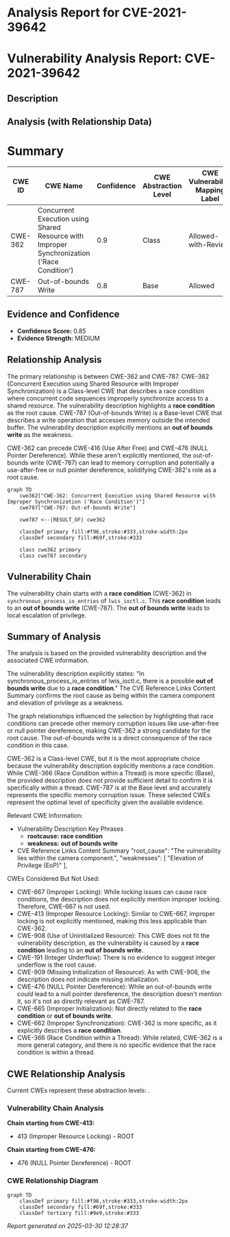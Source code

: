 # Analysis Report for CVE-2021-39642

# Vulnerability Analysis Report: CVE-2021-39642

## Description



## Analysis (with Relationship Data)

# Summary
| CWE ID | CWE Name | Confidence | CWE Abstraction Level | CWE Vulnerability Mapping Label | CWE-Vulnerability Mapping Notes |
|---|---|---|---|---|---|
| CWE-362 | Concurrent Execution using Shared Resource with Improper Synchronization ('Race Condition') | 0.9 | Class | Allowed-with-Review | Primary CWE |
| CWE-787 | Out-of-bounds Write | 0.8 | Base | Allowed | Secondary CWE |

## Evidence and Confidence

*   **Confidence Score:** 0.85
*   **Evidence Strength:** MEDIUM

## Relationship Analysis
The primary relationship is between CWE-362 and CWE-787. CWE-362 (Concurrent Execution using Shared Resource with Improper Synchronization) is a Class-level CWE that describes a race condition where concurrent code sequences improperly synchronize access to a shared resource. The vulnerability description highlights a **race condition** as the root cause. CWE-787 (Out-of-bounds Write) is a Base-level CWE that describes a write operation that accesses memory outside the intended buffer. The vulnerability description explicitly mentions an **out of bounds write** as the weakness.

CWE-362 can precede CWE-416 (Use After Free) and CWE-476 (NULL Pointer Dereference). While these aren't explicitly mentioned, the out-of-bounds write (CWE-787) can lead to memory corruption and potentially a use-after-free or null pointer dereference, solidifying CWE-362's role as a root cause.

```mermaid
graph TD
    cwe362["CWE-362: Concurrent Execution using Shared Resource with Improper Synchronization ('Race Condition')"]
    cwe787["CWE-787: Out-of-bounds Write"]
    
    cwe787 <--|RESULT_OF| cwe362
    
    classDef primary fill:#f96,stroke:#333,stroke-width:2px
    classDef secondary fill:#69f,stroke:#333
    
    class cwe362 primary
    class cwe787 secondary
```

## Vulnerability Chain
The vulnerability chain starts with a **race condition** (CWE-362) in `synchronous_process_io_entries` of `lwis_ioctl.c`. This **race condition** leads to an **out of bounds write** (CWE-787). The **out of bounds write** leads to local escalation of privilege.

## Summary of Analysis
The analysis is based on the provided vulnerability description and the associated CWE information.

The vulnerability description explicitly states: "In synchronous_process_io_entries of lwis_ioctl.c, there is a possible **out of bounds write** due to a **race condition**." The CVE Reference Links Content Summary confirms the root cause as being within the camera component and elevation of privilege as a weakness.

The graph relationships influenced the selection by highlighting that race conditions can precede other memory corruption issues like use-after-free or null pointer dereference, making CWE-362 a strong candidate for the root cause. The out-of-bounds write is a direct consequence of the race condition in this case.

CWE-362 is a Class-level CWE, but it is the most appropriate choice because the vulnerability description explicitly mentions a race condition. While CWE-366 (Race Condition within a Thread) is more specific (Base), the provided description does not provide sufficient detail to confirm it is specifically within a thread. CWE-787 is at the Base level and accurately represents the specific memory corruption issue. These selected CWEs represent the optimal level of specificity given the available evidence.

Relevant CWE Information:
- Vulnerability Description Key Phrases
  - **rootcause:** **race condition**
  - **weakness:** **out of bounds write**
- CVE Reference Links Content Summary
    "root_cause": "The vulnerability lies within the camera component.",
    "weaknesses": [
      "Elevation of Privilege (EoP)"
    ],

CWEs Considered But Not Used:

*   CWE-667 (Improper Locking): While locking issues can cause race conditions, the description does not explicitly mention improper locking. Therefore, CWE-667 is not used.
*   CWE-413 (Improper Resource Locking): Similar to CWE-667, improper locking is not explicitly mentioned, making this less applicable than CWE-362.
*   CWE-908 (Use of Uninitialized Resource): This CWE does not fit the vulnerability description, as the vulnerability is caused by a **race condition** leading to an **out of bounds write**.
*   CWE-191 (Integer Underflow): There is no evidence to suggest integer underflow is the root cause.
*   CWE-909 (Missing Initialization of Resource): As with CWE-908, the description does not indicate missing initialization.
*   CWE-476 (NULL Pointer Dereference): While an out-of-bounds write *could* lead to a null pointer dereference, the description doesn't mention it, so it's not as directly relevant as CWE-787.
*   CWE-665 (Improper Initialization): Not directly related to the **race condition** or **out of bounds write**.
*   CWE-662 (Improper Synchronization): CWE-362 is more specific, as it explicitly describes a **race condition**.
*   CWE-366 (Race Condition within a Thread): While related, CWE-362 is a more general category, and there is no specific evidence that the race condition is within a thread.


## CWE Relationship Analysis

Current CWEs represent these abstraction levels: .


### Vulnerability Chain Analysis

**Chain starting from CWE-413:**
- 413 (Improper Resource Locking) - ROOT


**Chain starting from CWE-476:**
- 476 (NULL Pointer Dereference) - ROOT



### CWE Relationship Diagram

```mermaid
graph TD
    classDef primary fill:#f96,stroke:#333,stroke-width:2px
    classDef secondary fill:#69f,stroke:#333
    classDef tertiary fill:#9e9,stroke:#333
```



*Report generated on 2025-03-30 12:28:37*
